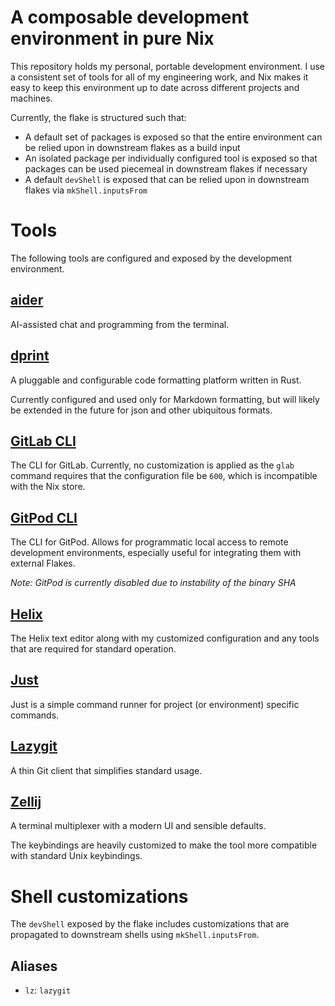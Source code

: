 # A composable development environment in pure Nix

This repository holds my personal, portable development environment. I use a consistent set of tools
for all of my engineering work, and Nix makes it easy to keep this environment up to date across
different projects and machines.

Currently, the flake is structured such that:

- A default set of packages is exposed so that the entire environment can be relied upon in
  downstream flakes as a build input
- An isolated package per individually configured tool is exposed so that packages can be used
  piecemeal in downstream flakes if necessary
- A default `devShell` is exposed that can be relied upon in downstream flakes via
  `mkShell.inputsFrom`

# Tools

The following tools are configured and exposed by the development environment.

## [aider](https://aider.chat/)

AI-assisted chat and programming from the terminal.

## [dprint](https://dprint.dev/)

A pluggable and configurable code formatting platform written in Rust.

Currently configured and used only for Markdown formatting, but will likely be extended in the
future for json and other ubiquitous formats.

## [GitLab CLI](https://gitlab.com/gitlab-org/cli/-/tree/main)

The CLI for GitLab. Currently, no customization is applied as the `glab` command requires that the
configuration file be `600`, which is incompatible with the Nix store.

## [GitPod CLI](https://www.gitpod.io/docs/enterprise/references/gitpod-cli)

The CLI for GitPod. Allows for programmatic local access to remote development environments,
especially useful for integrating them with external Flakes.

_Note: GitPod is currently disabled due to instability of the binary SHA_

## [Helix](https://helix-editor.com/)

The Helix text editor along with my customized configuration and any tools that are required for
standard operation.

## [Just](https://just.systems/man/en/)

Just is a simple command runner for project (or environment) specific commands.

## [Lazygit](https://github.com/jesseduffield/lazygit)

A thin Git client that simplifies standard usage.

## [Zellij](https://zellij.dev/)

A terminal multiplexer with a modern UI and sensible defaults.

The keybindings are heavily customized to make the tool more compatible with standard Unix
keybindings.

# Shell customizations

The `devShell` exposed by the flake includes customizations that are propagated to downstream shells
using `mkShell.inputsFrom`.

## Aliases

- `lz`: `lazygit`
